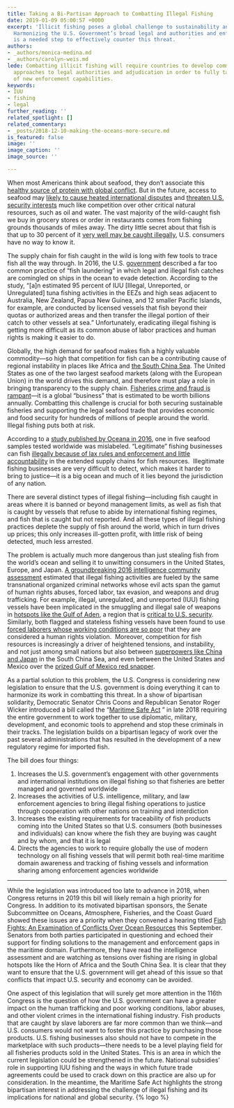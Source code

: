 ```yaml
---
title: Taking a Bi-Partisan Approach to Combatting Illegal Fishing
date: 2019-01-09 05:00:57 +0000
excerpt: 'Illicit fishing poses a global challenge to sustainability and security. 
  Harmonizing the U.S. Government’s broad legal and authorities and enforcement capabilities
  is a needed step to effectively counter this threat.    '
authors:
- _authors/monica-medina.md
- _authors/carolyn-weis.md
lede: Combatting illicit fishing will require countries to develop common regional
  approaches to legal authorities and adjudication in order to fully take advantage
  of new enforcement capabilities.
keywords:
- IUU
- fishing
- legal
further_reading: ''
related_spotlight: []
related_commentary:
- _posts/2018-12-10-making-the-oceans-more-secure.md
is_featured: false
image: ''
image_caption: ''
image_source: ''

---
```

When most Americans think about seafood, they don’t associate this [healthy source of protein with global conflict](https://foreignpolicy.com/2018/09/12/food-fight-illegal-fishing-conflict/). But in the future, access to seafood may [likely to cause heated international disputes](https://news.nationalgeographic.com/2018/06/climate-change-drives-fish-wars-science-environment/) and [threaten U.S. security interests](https://www.washingtonpost.com/opinions/the-fishing-wars-are-coming/2017/09/13/05c75208-97c6-11e7-b569-3360011663b4_story.html?utm_term=.e7c2dddbd907) much like competition over other critical natural resources, such as oil and water. The vast majority of the wild-caught fish we buy in grocery stores or order in restaurants comes from fishing grounds thousands of miles away. The dirty little secret about that fish is that up to 30 percent of it [very well may be caught illegally](https://fas.org/irp/nic/fishing.pdf), U.S. consumers have no way to know it.

The supply chain for fish caught in the wild is long with few tools to trace fish all the way through. In 2016, the U.S. [government](https://fas.org/irp/nic/fishing.pdf) described a far too common practice of “fish laundering” in which legal and illegal fish catches are comingled on ships in the ocean to evade detection. According to the study, “\[a\]n estimated 95 percent of IUU \[Illegal, Unreported, or Unregulated\] tuna fishing activities in the EEZs and high seas adjacent to Australia, New Zealand, Papua New Guinea, and 12 smaller Pacific Islands, for example, are conducted by licensed vessels that fish beyond their quotas or authorized areas and then transfer the illegal portion of their catch to other vessels at sea.” Unfortunately, eradicating illegal fishing is getting more difficult as its common abuse of labor practices and human rights is making it easier to do.

Globally, the high demand for seafood makes fish a highly valuable commodity—so high that competition for fish can be a contributing cause of regional instability in places like Africa and [the South China Sea](https://csis-prod.s3.amazonaws.com/s3fs-public/publication/181011_DefusingTheSouthChinaSea2.pdf?b4g3jomy63uhQq4DzsnV.vJuhmlkl6Qu). The United States as one of the two largest seafood markets (along with the European Union) in the world drives this demand, and therefore must play a role in bringing transparency to the supply chain. [Fisheries crime and fraud is rampant](https://fas.org/irp/nic/fishing.pdf)—it is a global “business” that is estimated to be worth billions annually. Combatting this challenge is crucial for both securing sustainable fisheries and supporting the legal seafood trade that provides economic and food security for hundreds of millions of people around the world. Illegal fishing puts both at risk.

According to a [study published by Oceana in 2016](https://usa.oceana.org/reports/oceana-study-reveals-seafood-fraud-nationwide), one in five seafood samples tested worldwide was mislabeled. “Legitimate” fishing businesses can fish [illegally because of lax rules and enforcement and little accountability](https://fas.org/irp/nic/fishing.pdf) in the extended supply chains for fish resources.  Illegitimate fishing businesses are very difficult to detect, which makes it harder to bring to justice—it is a big ocean and much of it lies beyond the jurisdiction of any nation.

There are several distinct types of illegal fishing—including fish caught in areas where it is banned or beyond management limits, as well as fish that is caught by vessels that refuse to abide by international fishing regimes, and fish that is caught but not reported. And all these types of illegal fishing practices deplete the supply of fish around the world, which in turn drives up prices; this only increases ill-gotten profit, with little risk of being detected, much less arrested.

The problem is actually much more dangerous than just stealing fish from the world’s ocean and selling it to unwitting consumers in the United States, Europe, and Japan. [A groundbreaking 2016 intelligence community assessment](https://fas.org/irp/nic/fishing.pdf) estimated that illegal fishing activities are fueled by the same transnational organized criminal networks whose evil acts span the gamut of human rights abuses, forced labor, tax evasion, and weapons and drug trafficking. For example, illegal, unregulated, and unreported (IUU) fishing vessels have been implicated in the smuggling and illegal sale of weapons in [hotspots like the Gulf of Aden](https://www.newsecuritybeat.org/2018/03/somali-pirates-return-illegal-unregulated-unreported-fishing-continues-gulf-aden/), a region that is [critical to U.S. security](https://www.cnn.com/2018/08/29/politics/us-navy-seizes-weapons-gulf-of-aden/index.html).  Similarly, both flagged and stateless fishing vessels have been found to use [forced laborers whose working conditions are so poor](https://fas.org/irp/nic/fishing.pdf) that they are considered a human rights violation.  Moreover, competition for fish resources is increasingly a driver of heightened tensions, and instability, and not just among small nations but also between [superpowers like China and Japan](http://www.eastasiaforum.org/2018/07/05/managing-fisheries-in-the-south-china-seas-troubled-waters/) in the South China Sea, and even between the United States and Mexico over the [prized Gulf of Mexico red snapper](https://www.eenews.net/stories/1060074895).

As a partial solution to this problem, the U.S. Congress is considering new legislation to ensure that the U.S. government is doing everything it can to harmonize its work in combatting this threat. In a show of bipartisan solidarity, Democratic Senator Chris Coons and Republican Senator Roger Wicker introduced a bill called the “[Maritime Safe Act](https://www.congress.gov/bill/115th-congress/senate-bill/3400) ” in late 2018 requiring the entire government to work together to use diplomatic, military, development, and economic tools to apprehend and stop these criminals in their tracks. The legislation builds on a bipartisan legacy of work over the past several administrations that has resulted in the development of a new regulatory regime for imported fish.

The bill does four things:

1. Increases the U.S. government’s engagement with other governments and international institutions on illegal fishing so that fisheries are better managed and governed worldwide
2. Increases the activities of U.S. intelligence, military, and law enforcement agencies to bring illegal fishing operations to justice through cooperation with other nations on training and interdiction
3. Increases the existing requirements for traceability of fish products coming into the United States so that U.S. consumers (both businesses and individuals) can know where the fish they are buying was caught and by whom, and that it is legal
4. Directs the agencies to work to require globally the use of modern technology on all fishing vessels that will permit both real-time maritime domain awareness and tracking of fishing vessels and information sharing among enforcement agencies worldwide

***

While the legislation was introduced too late to advance in 2018, when Congress returns in 2019 this bill will likely remain a high priority for Congress. In addition to its motivated bipartisan sponsors, the Senate Subcommittee on Oceans, Atmosphere, Fisheries, and the Coast Guard showed these issues are a priority when they convened a hearing titled [Fish Fights: An Examination of Conflicts Over Ocean Resources](https://www.commerce.senate.gov/public/index.cfm/2018/9/fish-fights-an-examination-of-conflicts-over-ocean-resources) this September. Senators from both parties participated in questioning and echoed their support for finding solutions to the management and enforcement gaps in the maritime domain. Furthermore, they have read the intelligence assessment and are watching as tensions over fishing are rising in global hotspots like the Horn of Africa and the South China Sea. It is clear that they want to ensure that the U.S. government will get ahead of this issue so that conflicts that impact U.S. security and economy can be avoided.

One aspect of this legislation that will surely get more attention in the 116th Congress is the question of how the U.S. government can have a greater impact on the human trafficking and poor working conditions, labor abuses, and other violent crimes in the international fishing industry. Fish products that are caught by slave laborers are far more common than we think—and U.S. consumers would not want to foster this practice by purchasing those products. U.S. fishing businesses also should not have to compete in the marketplace with such products—there needs to be a level playing field for all fisheries products sold in the United States.  This is an area in which the current legislation could be strengthened in the future. National subsidies’ role in supporting IUU fishing and the ways in which future trade agreements could be used to crack down on this practice are also up for consideration. In the meantime, the Maritime Safe Act highlights the strong bipartisan interest in addressing the challenge of illegal fishing and its implications for national and global security. {% logo %}
